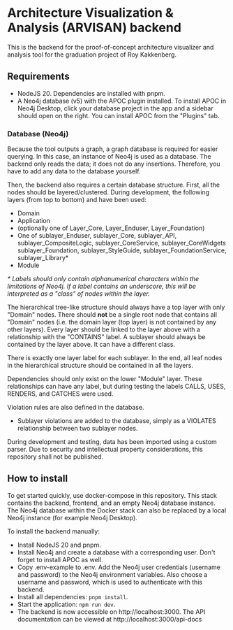 # Architecture Visualization & Analysis (ARVISAN) backend

This is the backend for the proof-of-concept architecture
visualizer and analysis tool for the graduation project of Roy Kakkenberg.

## Requirements
- NodeJS 20. Dependencies are installed with pnpm.
- A Neo4j database (v5) with the APOC plugin installed. 
To install APOC in Neo4j Desktop, click your database project in the app and a sidebar should open on the right.
You can install APOC from the "Plugins" tab.

### Database (Neo4j)
Because the tool outputs a graph, a graph database is required for easier querying.
In this case, an instance of Neo4j is used as a database.
The backend only reads the data; it does not do any insertions.
Therefore, you have to add any data to the database yourself.

Then, the backend also requires a certain database structure.
First, all the nodes should be layered/clustered.
During development, the following layers (from top to bottom) and have been used:

- Domain
- Application
- (optionally one of Layer_Core, Layer_Enduser, Layer_Foundation)
- One of sublayer_Enduser, sublayer_Core, sublayer_API, sublayer_CompositeLogic, sublayer_CoreService, sublayer_CoreWidgets
sublayer_Foundation, sublayer_StyleGuide, sublayer_FoundationService, sublayer_Library*
- Module

_* Labels should only contain alphanumerical characters within the limitations of Neo4j. If a label contains an underscore,
this will be interpreted as a "class" of nodes within the layer._

The hierarchical tree-like structure should always have a top layer with only "Domain" nodes.
There should __not__ be a single root node that contains all "Domain" nodes (i.e. the domain layer
(top layer) is not contained by any other layers).
Every layer should be linked to the layer above with a relationship with the "CONTAINS" label.
A sublayer should always be contained by the layer above. It can have a different class.

There is exactly one layer label for each sublayer. In the end, all leaf nodes in the hierarchical
structure should be contained in all the layers.

Dependencies should only exist on the lower "Module" layer.
These relationships can have any label, but during testing the labels CALLS, USES, RENDERS, and CATCHES were used.

Violation rules are also defined in the database.
- Sublayer violations are added to the database, simply as a VIOLATES relationship between two sublayer nodes.

During development and testing, data has been imported using a custom parser.
Due to security and intellectual property considerations, this repository shall not be published. 

## How to install
To get started quickly, use docker-compose in this repository.
This stack contains the backend, frontend, and an empty Neo4j database instance.
The Neo4j database within the Docker stack can also be replaced by a local Neo4j instance (for example Neo4j Desktop).

To install the backend manually:
- Install NodeJS 20 and pnpm.
- Install Neo4j and create a database with a corresponding user. Don't forget to install APOC as well.
- Copy .env-example to .env. Add the Neo4j user credentials (username and password) to the Neo4j environment variables.
Also choose a username and password, which is used to authenticate with this backend.
- Install all dependencies: `pnpm install`.
- Start the application: `npm run dev`.
- The backend is now accessible on http://localhost:3000. The API documentation can be viewed at http://localhost:3000/api-docs
